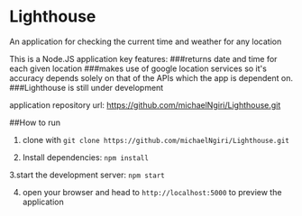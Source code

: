 # Lighthouse
An application for checking the current time and weather for any location

This is a Node.JS application
key features:
 ###returns date and time for each given location
 ###makes use of google location services so it's accuracy depends solely on that of the APIs which the app is dependent on.
 ###Lighthouse is still under development
 
application repository url: https://github.com/michaelNgiri/Lighthouse.git

##How to run

1. clone with `git clone https://github.com/michaelNgiri/Lighthouse.git`

2. Install dependencies:
       `npm install`
       
3.start the development server:
      `npm start`
      
4. open your browser and head to `http://localhost:5000` to preview the application


